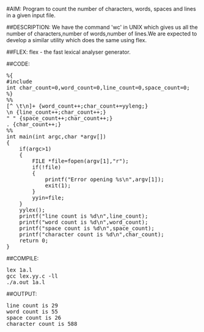 #AIM:
 Program to count the number of characters, words, spaces and lines 
in a given input file.

##DESCRIPTION:
We have the command 'wc' in UNIX which gives us all the 
number of characters,number of words,number of lines.We are expected to develop a similar utility which does the same using flex.

##FLEX:  flex - the fast lexical analyser generator.




##CODE:

<pre>%{
#include<stdio.h>
int char_count=0,word_count=0,line_count=0,space_count=0;
%}
%%
[^ \t\n]+ {word_count++;char_count+=yyleng;}
\n {line_count++;char_count++;}
" " {space_count++;char_count++;}
. {char_count++;}
%%
int main(int argc,char *argv[])
{
	if(argc>1)
	{
		FILE *file=fopen(argv[1],"r");
		if(!file)
		{
			printf("Error opening %s\n",argv[1]);
			exit(1);
		}
		yyin=file;
	}
	yylex();
	printf("line count is %d\n",line_count);
	printf("word count is %d\n",word_count);
	printf("space count is %d\n",space_count);
	printf("character count is %d\n",char_count);
	return 0;
}</pre>

##COMPILE:
<pre>lex 1a.l
gcc lex.yy.c -ll
./a.out 1a.l</pre>

##OUTPUT:
<pre>line count is 29
word count is 55
space count is 26
character count is 588</pre>
